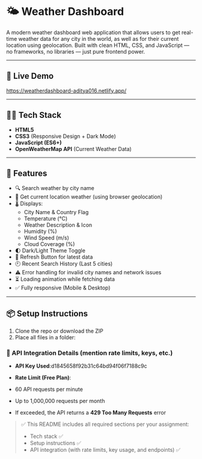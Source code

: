 # 🌤️ Weather Dashboard

A modern weather dashboard web application that allows users to get real-time weather data for any city in the world, as well as for their current location using geolocation. Built with clean HTML, CSS, and JavaScript — no frameworks, no libraries — just pure frontend power.

---

## 📸 Live Demo

https://weatherdashboard-aditya016.netlify.app/

---

## 🧑‍💻 Tech Stack

- **HTML5**
- **CSS3** (Responsive Design + Dark Mode)
- **JavaScript (ES6+)**
- **OpenWeatherMap API** (Current Weather Data)

---

## 🚀 Features

- 🔍 Search weather by city name
- 📍 Get current location weather (using browser geolocation)
- 🌡️ Displays:
  - City Name & Country Flag
  - Temperature (°C)
  - Weather Description & Icon
  - Humidity (%)
  - Wind Speed (m/s)
  - Cloud Coverage (%)
- 🌓 Dark/Light Theme Toggle
- 🔄 Refresh Button for latest data
- 🕘 Recent Search History (Last 5 cities)
- ⚠️ Error handling for invalid city names and network issues
- ⏳ Loading animation while fetching data
- ✅ Fully responsive (Mobile & Desktop)

---

## 📦 Setup Instructions

1. Clone the repo or download the ZIP
2. Place all files in a folder:



### 🔌 API Integration Details (mention rate limits, keys, etc.)

- **API Key Used**:d1845658f92b31c64bd94f06f7188c9c


- **Rate Limit (Free Plan)**:
- 60 API requests per minute
- Up to 1,000,000 requests per month
- If exceeded, the API returns a **429 Too Many Requests** error



> ✅ This README includes all required sections per your assignment:
> - Tech stack ✅  
> - Setup instructions ✅  
> - API integration (with rate limits, key usage, and endpoints) ✅
